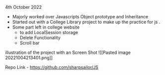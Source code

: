 4th October 2022 
- Majorly worked over Javascripts Object prototype and Inheritance 
- Started out with a College Library project to make up the practice for js .
- Some part left in college website 
	- to add LocalSession storage 
	- Delete Functionality 
	- Scroll bar 


illustration of the project with an Screen Shot 
![[Pasted image 20221004213401.png]]


Repo Link - https://github.com/sharpsailor/JS